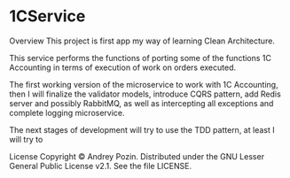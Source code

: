# 1CService

Overview
This project is first app my way of learning Clean Architecture.

This service performs the functions of porting some of the functions 
1C Accounting in terms of execution of work on orders executed.

The first working version of the microservice to work with 1C Accounting,
 then I will finalize the validator models, introduce CQRS pattern, 
add Redis server and possibly RabbitMQ,
 as well as intercepting all exceptions and complete logging microservice.

The next stages of development will try to use the TDD pattern, at least I will try to

License
Copyright © Andrey Pozin. Distributed under the GNU Lesser General Public License v2.1. See the file LICENSE.

